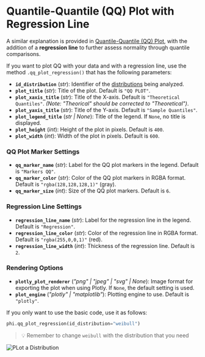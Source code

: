 # Quantile-Quantile (QQ) Plot with Regression Line

A similar explanation is provided in [Quantile-Quantile (QQ) Plot](/documentation/fit/graphs/plot-qq.md), with the addition of a **regression line** to further assess normality through quantile comparisons.

If you want to plot QQ with your data and with a regression line, use the method `.qq_plot_regression()` that has the following parameters:

- **`id_distribution`** (_str_): Identifier of the [distributions](/documentation/distributions/distributions.md) being analyzed.
- **`plot_title`** (_str_): Title of the plot. Default is `"QQ PLOT"`.
- **`plot_xaxis_title`** (_str_): Title of the X-axis. Default is `"Theoretical Quantiles"`. _(Note: "Theorical" should be corrected to "Theoretical")_.
- **`plot_yaxis_title`** (_str_): Title of the Y-axis. Default is `"Sample Quantiles"`.
- **`plot_legend_title`** (_str | None_): Title of the legend. If `None`, no title is displayed.
- **`plot_height`** (_int_): Height of the plot in pixels. Default is `400`.
- **`plot_width`** (_int_): Width of the plot in pixels. Default is `600`.

### **QQ Plot Marker Settings**

- **`qq_marker_name`** (_str_): Label for the QQ plot markers in the legend. Default is `"Markers QQ"`.
- **`qq_marker_color`** (_str_): Color of the QQ plot markers in RGBA format. Default is `"rgba(128,128,128,1)"` (gray).
- **`qq_marker_size`** (_int_): Size of the QQ plot markers. Default is `6`.

### **Regression Line Settings**

- **`regression_line_name`** (_str_): Label for the regression line in the legend. Default is `"Regression"`.
- **`regression_line_color`** (_str_): Color of the regression line in RGBA format. Default is `"rgba(255,0,0,1)"` (red).
- **`regression_line_width`** (_int_): Thickness of the regression line. Default is `2`.

### **Rendering Options**

- **`plotly_plot_renderer`** (_"png" | "jpeg" | "svg" | None_): Image format for exporting the plot when using Plotly. If `None`, the default setting is used.
- **`plot_engine`** (_"plotly" | "matplotlib"_): Plotting engine to use. Default is `"plotly"`.

If you only want to use the basic code, use it as follows:

```python
phi.qq_plot_regression(id_distribution="weibull")
```

> 💡 Remember to change `weibull` with the distribution that you need

![PLot a Distribution](/static/fit/qq-plot-regression-line.png)
